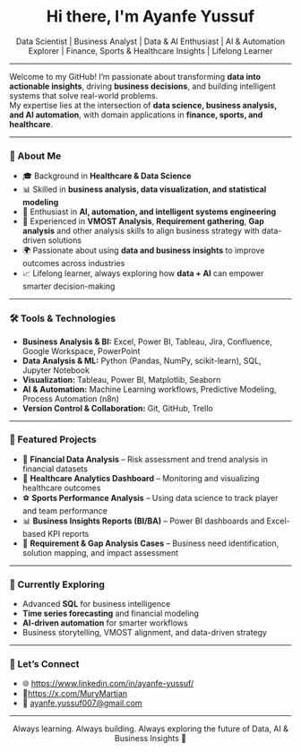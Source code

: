 <h1 align="center">Hi there, I'm Ayanfe Yussuf</h1>  
<p align="center">Data Scientist | Business Analyst | Data & AI Enthusiast | AI & Automation Explorer | Finance, Sports & Healthcare Insights | Lifelong Learner</p>  

---

Welcome to my GitHub! I’m passionate about transforming **data into actionable insights**, driving **business decisions**, and building intelligent systems that solve real-world problems.  
My expertise lies at the intersection of **data science, business analysis, and AI automation**, with domain applications in **finance, sports, and healthcare**.  

---

### 🔹 About Me  
- 🎓 Background in **Healthcare & Data Science**  
- 📊 Skilled in **business analysis, data visualization, and statistical modeling**  
- 🤖 Enthusiast in **AI, automation, and intelligent systems engineering**  
- 📝 Experienced in **VMOST Analysis**, **Requirement gathering**, **Gap analysis** and other analysis skills to align business strategy with data-driven solutions  
- 🌍 Passionate about using **data and business insights** to improve outcomes across industries  
- 📈 Lifelong learner, always exploring how **data + AI** can empower smarter decision-making  

---

### 🛠️ Tools & Technologies  
- **Business Analysis & BI:** Excel, Power BI, Tableau, Jira, Confluence, Google Workspace, PowerPoint  
- **Data Analysis & ML:** Python (Pandas, NumPy, scikit-learn), SQL, Jupyter Notebook  
- **Visualization:** Tableau, Power BI, Matplotlib, Seaborn  
- **AI & Automation:** Machine Learning workflows, Predictive Modeling, Process Automation (n8n)  
- **Version Control & Collaboration:** Git, GitHub, Trello  

---

### 📁 Featured Projects  
- 💼 **Financial Data Analysis** – Risk assessment and trend analysis in financial datasets  
- 🏥 **Healthcare Analytics Dashboard** – Monitoring and visualizing healthcare outcomes  
- ⚽ **Sports Performance Analysis** – Using data science to track player and team performance  
- 📊 **Business Insights Reports (BI/BA)** – Power BI dashboards and Excel-based KPI reports  
- 📝 **Requirement & Gap Analysis Cases** – Business need identification, solution mapping, and impact assessment  

---

### 🚀 Currently Exploring  
- Advanced **SQL** for business intelligence  
- **Time series forecasting** and financial modeling  
- **AI-driven automation** for smarter workflows  
- Business storytelling, VMOST alignment, and data-driven strategy  

---

### 🤝 Let’s Connect  
- 🌐 https://www.linkedin.com/in/ayanfe-yussuf/ 
- 📝https://x.com/MuryMartian
- 📧 ayanfe.yussuf007@gmail.com


---

<p align="center">Always learning. Always building. Always exploring the future of Data, AI & Business Insights 🚀</p>
